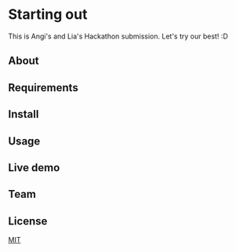 # Starting out 
This is Angi's and Lia's Hackathon submission. Let's try our best! :D

## About

## Requirements

## Install

## Usage

## Live demo

## Team

## License

[MIT](LICENSE)
